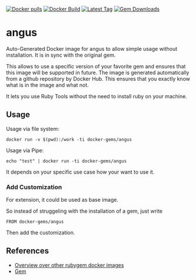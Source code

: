[![Docker pulls](https://img.shields.io/docker/pulls/rubygem/angus.svg)](https://hub.docker.com/r/rubygem/angus/)
[![Docker Build](https://img.shields.io/docker/automated/rubygem/angus.svg)](https://hub.docker.com/r/rubygem/angus/)
[![Latest Tag](https://img.shields.io/github/tag/docker-rubygem/angus.svg)](https://hub.docker.com/r/rubygem/angus/)
[![Gem Downloads](https://img.shields.io/gem/dt/angus.svg)](https://rubygems.org/gems/angus/)
# angus

Auto-Generated Docker image for angus to allow simple usage without installation.
It is in sync with the original gem.

This allows to use a specific version of your favorite gem and ensures that this image will be supported in future.
The image is generated automatically from a github repository by Docker Hub.
This ensures that you exactly know what is in the image and what not.

It lets you use Ruby Tools without the need to install ruby on your machine.

## Usage

Usage via file system:

`docker run -v $(pwd):/work -ti docker-gems/angus`

Usage via Pipe:

`echo "test" | docker run -ti docker-gems/angus`

It depends on your specific use case how your want to use it.

### Add Customization

For extension, it could be used as base image.

So instead of struggeling with the installation of a gem, just write

`FROM docker-gems/angus`

Then add the customization.

## References

 - [Overview over other rubygem docker images](https://github.com/thinkbot/docker-rubygem)
 - [Gem](https://rubygems.org/gems/angus/)
